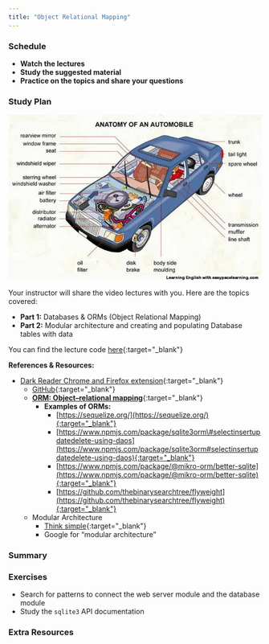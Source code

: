 ```yaml
---
title: "Object Relational Mapping"
---
```


### Schedule

  - **Watch the lectures**
  - **Study the suggested material**
  - **Practice on the topics and share your questions**

### Study Plan

  ![](./assets/modular.architecture.jpg)

  Your instructor will share the video lectures with you. Here are the topics covered:

  - **Part 1:** Databases & ORMs (Object Relational Mapping)
  - **Part 2:** Modular architecture and creating and populating Database tables with data

  You can find the lecture code [here](https://github.com/in-tech-gration/build-a-cms-2024/tree/7a20932556ee71cef0efe498161aaadfcb0d2e17){:target="_blank"}

  **References & Resources:**

  - [Dark Reader Chrome and Firefox extension](https://chromewebstore.google.com/detail/dark-reader/eimadpbcbfnmbkopoojfekhnkhdbieeh?authuser=1){:target="_blank"}  
    - [GitHub](https://github.com/darkreader/darkreader){:target="_blank"}  
    - [**ORM: Object–relational mapping**](https://en.wikipedia.org/wiki/Object%E2%80%93relational_mapping){:target="_blank"}  
      - **Examples of ORMs:**  
        - [https://sequelize.org/](https://sequelize.org/){:target="_blank"}  
        - [https://www.npmjs.com/package/sqlite3orm\#selectinsertupdatedelete-using-daos](https://www.npmjs.com/package/sqlite3orm#selectinsertupdatedelete-using-daos){:target="_blank"}  
        - [https://www.npmjs.com/package/@mikro-orm/better-sqlite](https://www.npmjs.com/package/@mikro-orm/better-sqlite){:target="_blank"}  
        - [https://github.com/thebinarysearchtree/flyweight](https://github.com/thebinarysearchtree/flyweight){:target="_blank"}  
    - Modular Architecture  
      - [Think simple](https://o.quizlet.com/8.9Oa8PTRRKzrhUh-bE8mA_b.jpg){:target="_blank"}  
      - Google for  “modular architecture”

### Summary

### Exercises

  - Search for patterns to connect the web server module and the database module  
  - Study the `sqlite3` API documentation

### Extra Resources

